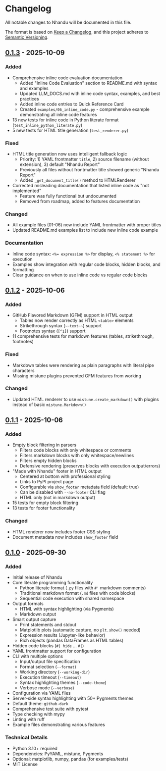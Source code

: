 # Changelog

All notable changes to Nhandu will be documented in this file.

The format is based on [Keep a Changelog](https://keepachangelog.com/en/1.1.0/),
and this project adheres to [Semantic Versioning](https://semver.org/spec/v2.0.0.html).

## [0.1.3] - 2025-10-09

### Added
- Comprehensive inline code evaluation documentation
  - Added "Inline Code Evaluation" section to README.md with syntax and examples
  - Updated LLM_DOCS.md with inline code syntax, examples, and best practices
  - Added inline code entries to Quick Reference Card
  - Created `examples/06_inline_code.py` - comprehensive example demonstrating all inline code features
- 13 new tests for inline code in Python literate format (`test_inline_python_literate.py`)
- 5 new tests for HTML title generation (`test_renderer.py`)

### Fixed
- HTML title generation now uses intelligent fallback logic
  - Priority: 1) YAML frontmatter `title`, 2) source filename (without extension), 3) default "Nhandu Report"
  - Previously all files without frontmatter title showed generic "Nhandu Report"
  - Added `_get_document_title()` method to HTMLRenderer
- Corrected misleading documentation that listed inline code as "not implemented"
  - Feature was fully functional but undocumented
  - Removed from roadmap, added to features documentation

### Changed
- All example files (01-06) now include YAML frontmatter with proper titles
- Updated README.md examples list to include new inline code example

### Documentation
- Inline code syntax: `<%= expression %>` for display, `<% statement %>` for execution
- Examples show integration with regular code blocks, hidden blocks, and formatting
- Clear guidance on when to use inline code vs regular code blocks

## [0.1.2] - 2025-10-06

### Added
- GitHub Flavored Markdown (GFM) support in HTML output
  - Tables now render correctly as HTML `<table>` elements
  - Strikethrough syntax (`~~text~~`) support
  - Footnotes syntax (`[^1]`) support
- 11 comprehensive tests for markdown features (tables, strikethrough, footnotes)

### Fixed
- Markdown tables were rendering as plain paragraphs with literal pipe characters
- Missing mistune plugins prevented GFM features from working

### Changed
- Updated HTML renderer to use `mistune.create_markdown()` with plugins instead of basic `mistune.Markdown()`

## [0.1.1] - 2025-10-06

### Added
- Empty block filtering in parsers
  - Filters code blocks with only whitespace or comments
  - Filters markdown blocks with only whitespace/newlines
  - Filters empty hidden blocks
  - Defensive rendering (preserves blocks with execution output/errors)
- "Made with Nhandu" footer in HTML output
  - Centered at bottom with professional styling
  - Links to PyPI project page
  - Configurable via `show_footer` metadata field (default: true)
  - Can be disabled with `--no-footer` CLI flag
  - HTML only (not in markdown output)
- 15 tests for empty block filtering
- 13 tests for footer functionality

### Changed
- HTML renderer now includes footer CSS styling
- Document metadata now includes `show_footer` field

## [0.1.0] - 2025-09-30

### Added
- Initial release of Nhandu
- Core literate programming functionality
  - Python literate format (`.py` files with `#'` markdown comments)
  - Traditional markdown format (`.md` files with code blocks)
  - Sequential code execution with shared namespace
- Output formats
  - HTML with syntax highlighting (via Pygments)
  - Markdown output
- Smart output capture
  - Print statements and stdout
  - Matplotlib plots (automatic capture, no `plt.show()` needed)
  - Expression results (Jupyter-like behavior)
  - Rich objects (pandas DataFrames as HTML tables)
- Hidden code blocks (`#| hide` ... `#|`)
- YAML frontmatter support for configuration
- CLI with multiple options
  - Input/output file specification
  - Format selection (`--format`)
  - Working directory (`--working-dir`)
  - Execution timeout (`--timeout`)
  - Syntax highlighting themes (`--code-theme`)
  - Verbose mode (`--verbose`)
- Configuration via YAML files
- Server-side syntax highlighting with 50+ Pygments themes
- Default theme: `github-dark`
- Comprehensive test suite with pytest
- Type checking with mypy
- Linting with ruff
- Example files demonstrating various features

### Technical Details
- Python 3.10+ required
- Dependencies: PyYAML, mistune, Pygments
- Optional: matplotlib, numpy, pandas (for examples/tests)
- MIT License

[0.1.3]: https://github.com/tresoldi/nhandu/compare/v0.1.2...v0.1.3
[0.1.2]: https://github.com/tresoldi/nhandu/compare/v0.1.1...v0.1.2
[0.1.1]: https://github.com/tresoldi/nhandu/compare/v0.1.0...v0.1.1
[0.1.0]: https://github.com/tresoldi/nhandu/releases/tag/v0.1.0
